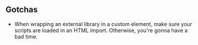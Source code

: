 ## Gotchas

* When wrapping an external library in a custom element, make sure your scripts are loaded in an HTML import. Otherwise, you're gonna have a bad time.